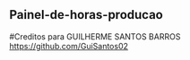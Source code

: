 # <h2>Painel-de-horas-producao</h2>
#Creditos para GUILHERME SANTOS BARROS https://github.com/GuiSantos02
